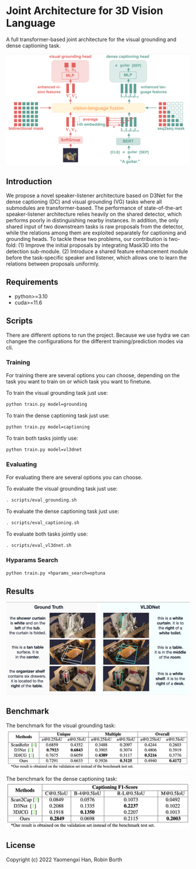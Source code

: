 # Joint Architecture for 3D Vision Language

A full transformer-based joint architecture for the visual grounding and dense captioning task.

![Architecture](docs/architecture.png)

## Introduction

We propose a novel speaker-listener architecture based on D3Net for the dense captioning (DC) and visual grounding (VG) tasks where all submodules are transformer-based. The performance of state-of-the-art speaker-listener architecture relies heavily on the shared detector, which performs poorly in distinguishing nearby instances. In addition, the only shared input of two downstream tasks is raw proposals from the detector, while the relations among them are exploited separately for captioning and grounding heads. To tackle these two problems, our contribution is two-fold: (1) Improve the initial proposals by integrating Mask3D into the detection sub-module. (2) Introduce a shared feature enhancement module before the task-specific speaker and listener, which allows one to learn the relations between proposals uniformly.

## Requirements

- python>=3.10
- cuda>=11.6


## Scripts

There are different options to run the project. Because we use hydra we can changee the configurations
for the different training/prediction modes via cli.

### Training

For training there are several options you can choose, depending on the task you want to train on or 
which task you want to finetune.

To train the visual grounding task just use:

```bash
python train.py model=grounding
```

To train the dense captioning task just use:

```bash
python train.py model=captioning
```

To train both tasks jointly use:

```bash
python train.py model=vl3dnet
```

### Evaluating

For evaluating there are several options you can choose.

To evaluate the visual grounding task just use:

```bash
. scripts/eval_grounding.sh
```

To evaluate the dense captioning task just use:
```bash
. scripts/eval_captioning.sh
```

To evaluate both tasks jointly use:
```bash
. scripts/eval_vl3dnet.sh
```

### Hyparams Search

```bash
python train.py +hparams_search=optuna
```

## Results

![Results](docs/results.png)

## Benchmark

The benchmark for the visual grounding task:
![Benchmark Grounding](docs/benchmark_grounding.png)

The benchmark for the dense captioning task:
![Benchmark Captioning](docs/benchmark_captioning.png)

## License

Copyright (c) 2022 Yaomengxi Han, Robin Borth
